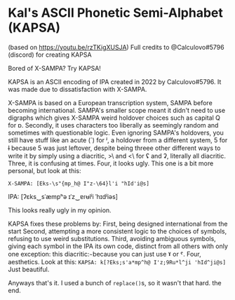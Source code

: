 ﻿# Kal's ASCII Phonetic Semi-Alphabet (KAPSA)
(based on https://youtu.be/rzTKigXUSJA)
Full credits to @Calculovo#5796 (discord) for creating KAPSA

Bored of X-SAMPA? Try KAPSA!

KAPSA is an ASCII encoding of IPA created in 2022 by Calculovo#5796. It was made due to dissatisfaction with X-SAMPA. 

X-SAMPA is based on a European transcription system, SAMPA before becoming international. SAMPA's smaller scope meant it didn't need to use digraphs which gives X-SAMPA weird holdover choices such as capital Q for ɒ. Secondly, it uses characters too liberally as seemingly random and sometimes with questionable logic. Even ignoring SAMPA's  holdovers, you still have stuff like an acute (´) for ʲ, a holdover from a different system, 5 for l̴ because 5 was just leftover, despite being threee other different ways to write it by simply using a diacritic, >\ and <\  for ʢ and ʡ, literally all diacritic. Three, it is confusing at times. Four, it looks ugly. This one is a bit more personal, but look at this:

     
`X-SAMPA: [Eks-\s"{mp_h@ I"z-\64}l'i "hId'i@s]`
    
   IPA: [ʔɛks‿sˈæmpʰə ɪˈz‿ɐɾʉlʲi ˈhɪdʲiəs]

 This looks really ugly in my opinion.
 
 KAPSA fixes these problems by:
 First, being designed international from the start
 Second, attempting a more consistent logic to the choices of symbols, refusing to use weird substitutions.
 Third, avoiding ambiguous symbols, giving each symbol in the IPA its own code, distinct from all others with only one exception: this diacritic:  ̴ because you can just use ˠ or ˤ.
 Four, aesthetics. Look at this:
`KAPSA: k[?Eks;s'a*mp^h@ I'z;9Ru*l^ji 'hId^ji@s]`
Just beautiful.

Anyways that's it.
I used a bunch of `replace()`s, so it wasn't that hard.
the  end.
